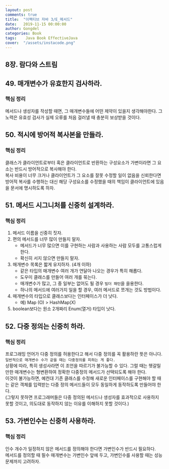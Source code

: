 ```yaml
---
layout: post
comments: true
title:  "이펙티브 자바 3/E_메서드"
date:   2019-11-15 00:00:00
author: Gongdel
categories: Book
tags:	 Java Book EffectiveJava
cover:  "/assets/instacode.png"
---
```

## 8장. 람다와 스트림
## 49. 매개변수가 유효한지 검사하라.
### 핵심 정리
메서드나 생성자를 작성할 때면, 그 매개변수들에 어떤 제약이 있을지 생각해야한다.
그 노력은 유효성 검사가 실제 오류를 처음 걸러낼 때 충분히 보상받을 것이다.

## 50. 적시에 방어적 복사본을 만들라.
### 핵심 정리
클래스가 클라이언트로부터 혹은 클라이언트로 반환하는 구성요소가 가변이라면 그 요소는 반드시 방어적으로 복사해야 한다.  
복사 비용이 너무 크거나 클라이언트가 그 요소를 잘못 수정할 일이 없음을 신뢰한다면 방어적 복사를 수행하는 대신 해당 구성요소를 수정했을 때의 책임이
 클라이언트에 있음을 문서에 명시하도록 하자.

## 51. 메서드 시그니처를 신중히 설계하라.
### 핵심 정리
1. 메서드 이름을 신중히 짓자.
2. 편의 메서드를 너무 많이 만들지 말자.
	- 메서드가 너무 많으면 이를 구현하는 사람과 사용하는 사람 모두를 고통스럽게 한다.
	- 확신히 서지 않으면 만들지 말자.
3. 매개변수 목록은 짧게 유지하자. (4개 이하)
	- 같은 타입의 매개변수 여러 개가 연달아 나오는 경우가 특히 해롭다.
	- 도우미 클래스를 만들어 여러 개를 묶는다.
	- 매개변수가 많고, 그 중 일부는 없어도 될 경우 `빌더 패턴`을 을용한다.
	- 하나의 메서드에 여러가지 일을 할 경우, 여러 메서드로 쪼개는 것도 방법이다.
4. 매개변수의 타입으로 클래스보다는 인터페이스가 더 낫다.
	- 예) Map (O) > HashMap(X)
5. boolean보다는 원소 2개짜리 Enum(열거) 타입이 낫다.

## 52. 다중 정의는 신중히 하라.
### 핵심 정리
프로그래밍 언어가 다중 정의를 허용한다고 해서 다중 정의를 꼭 활용하란 뜻은 아니다.  
`일반적으로 매개변수 수가 같을 때는 다중정의를 피하는 게 좋다.`  
상황에 따라, 특히 생성사라면 이 조언을 따르기가 불가능할 수 있다. 그럴 때는 헷갈릴 만한 매개변수는 형변환하여 정확한 다중정의 메서드가 선택되도록 해야 한다.  
이것이 불가능하면, 예컨대 기존 클래스를 수정해 새로운 인터페이스를 구현해야 할 때는 같은 객체를 입력받는 다중 정의 메서드들이 모두 동일하게 동작하도록 만들어야 한다.  
(그렇지 못하면 프로그래머들은 다중 정의된 메서드나 생성자를 효과적으로 사용하지 못할 것이고, 의도대로 동작하지 않는 이유를 이해하지 못할 것이다.)  

## 53. 가변인수는 신중히 사용하라.
### 핵심 정리
인수 개수가 일정하지 않은 메서드를 정의해야 한다면 가변인수가 반드시 필요하다.  
메서드를 정의할 때 필수 매개변수는 가변인수 앞에 두고, 가변인수를 사용할 때는 성능 문제까지 고려하자.
